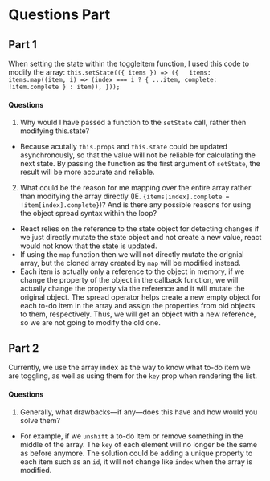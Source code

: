 # Questions Part 
## Part 1 
When setting the state within the toggleItem function, I used this code to modify the array:
`this.setState(({ items }) => ({   items: items.map((item, i) => (index === i ? { ...item, complete: !item.complete } : item)), }));`
#### Questions 
1. Why would I have passed a function to the `setState` call, rather then modifying this.state?
- Because acutally `this.props` and `this.state` could be updated asynchronously, so that the value will not be reliable for calculating the next state. By passing the function as the first argument of `setState`, the result will be more accurate and reliable.

2. What could be the reason for me mapping over the entire array rather than modifying the array directly (IE. `{items[index].complete = !item[index].complete}`)? And is there any possible reasons for using the object spread syntax within the loop?
- React relies on the reference to the state object for detecting changes if we just directly mutate the state object and not create a new value, react would not know that the state is updated.
- If using the `map` function then we will not directly mutate the orignial array, but the cloned array created by `map` will be modified instead.  
- Each item is actually only a reference to the object in memory, if we change the property of the object in the callback function, we will actually change the property via the reference and it will mutate the original object. The spread operator helps create a new empty object for each to-do item in the array and assign the properties from old objects to them, respectively. Thus, we will get an object with a new reference, so we are not going to modify the old one.

## Part 2 
Currently, we use the array index as the way to know what to-do item we are toggling, as well as using them for the `key` prop when rendering the list.
#### Questions
1. Generally, what drawbacks—if any—does this have and how would you solve them?
- For example, if we `unshift` a to-do item or remove something in the middle of the array. The `key` of each element will no longer be the same as before anymore. The solution could be adding a unique property to each item such as an `id`, it will not change like `index` when the array is modified. 
